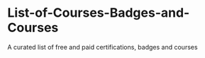# List-of-Courses-Badges-and-Courses
A curated list of free and paid certifications, badges and courses

